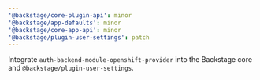 ```yaml
---
'@backstage/core-plugin-api': minor
'@backstage/app-defaults': minor
'@backstage/core-app-api': minor
'@backstage/plugin-user-settings': patch
---
```


Integrate `auth-backend-module-openshift-provider` into the Backstage core and `@backstage/plugin-user-settings`.
